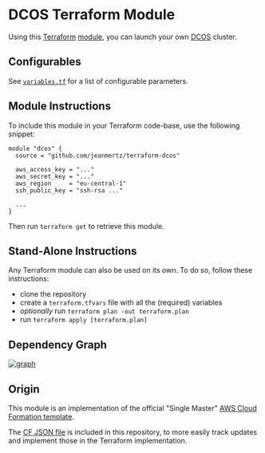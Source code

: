 # DCOS Terraform Module

Using this [Terraform][] [module][], you can launch your own [DCOS][] cluster.

## Configurables

See [`variables.tf`](variables.tf) for a list of configurable parameters.

[Terraform]: https://www.terraform.io
[module]: https://www.terraform.io/docs/modules/index.html
[DCOS]: https://mesosphere.com/learn/

## Module Instructions

To include this module in your Terraform code-base, use the following snippet:

```hcl
module "dcos" {
  source = "github.com/jeanmertz/terraform-dcos"

  aws_access_key = "..."
  aws_secret_key = "..."
  aws_region     = "eu-central-1"
  ssh_public_key = "ssh-rsa ..."

  ...
}
```

Then run `terraform get` to retrieve this module.

## Stand-Alone Instructions

Any Terraform module can also be used on its own. To do so, follow these
instructions:

* clone the repository
* create a `terraform.tfvars` file with all the (required) variables
* *optionally* run `terraform plan -out terraform.plan`
* run `terraform apply [terraform.plan]`

## Dependency Graph

[![graph](https://rawgit.com/JeanMertz/terraform-dcos/master/graph.svg)](graph.svg)

## Origin

This module is an implementation of the official "Single Master"
[AWS Cloud Formation template][].

The [CF JSON file](origin.json) is included in this repository, to more easily
track updates and implement those in the Terraform implementation.

[AWS Cloud Formation template]: https://s3.amazonaws.com/downloads.mesosphere.io/dcos/stable/single-master.cloudformation.json
